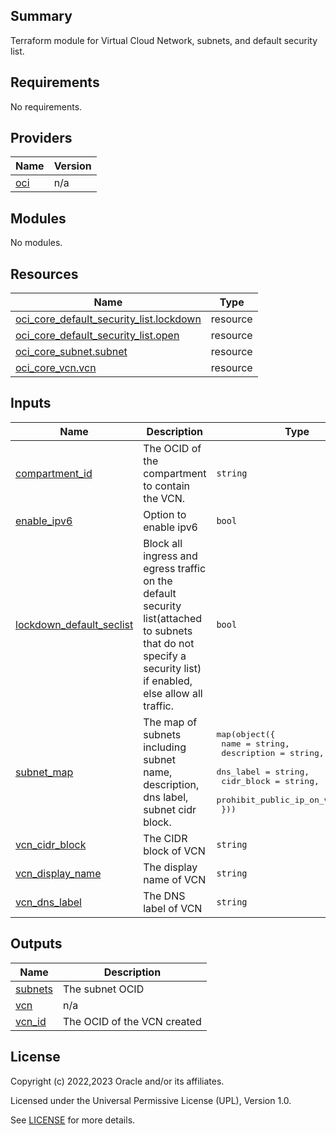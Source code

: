 ## Summary
Terraform module for Virtual Cloud Network, subnets, and default security list.

## Requirements

No requirements.

## Providers

| Name | Version |
|------|---------|
| <a name="provider_oci"></a> [oci](#provider\_oci) | n/a |

## Modules

No modules.

## Resources

| Name | Type |
|------|------|
| [oci_core_default_security_list.lockdown](https://registry.terraform.io/providers/oracle/oci/latest/docs/resources/core_default_security_list) | resource |
| [oci_core_default_security_list.open](https://registry.terraform.io/providers/oracle/oci/latest/docs/resources/core_default_security_list) | resource |
| [oci_core_subnet.subnet](https://registry.terraform.io/providers/oracle/oci/latest/docs/resources/core_subnet) | resource |
| [oci_core_vcn.vcn](https://registry.terraform.io/providers/oracle/oci/latest/docs/resources/core_vcn) | resource |

## Inputs

| Name | Description | Type | Default | Required |
|------|-------------|------|---------|:--------:|
| <a name="input_compartment_id"></a> [compartment\_id](#input\_compartment\_id) | The OCID of the compartment to contain the VCN. | `string` | n/a | yes |
| <a name="input_enable_ipv6"></a> [enable\_ipv6](#input\_enable\_ipv6) | Option to enable ipv6 | `bool` | `false` | no |
| <a name="input_lockdown_default_seclist"></a> [lockdown\_default\_seclist](#input\_lockdown\_default\_seclist) | Block all ingress and egress traffic on the default security list(attached to subnets that do not specify a security list) if enabled, else allow all traffic. | `bool` | `true` | no |
| <a name="input_subnet_map"></a> [subnet\_map](#input\_subnet\_map) | The map of subnets including subnet name, description, dns label, subnet cidr block. | <pre>map(object({<br>    name                       = string,<br>    description                = string,<br>    dns_label                  = string,<br>    cidr_block                 = string,<br>    prohibit_public_ip_on_vnic = bool<br>  }))</pre> | n/a | yes |
| <a name="input_vcn_cidr_block"></a> [vcn\_cidr\_block](#input\_vcn\_cidr\_block) | The CIDR block of VCN | `string` | n/a | yes |
| <a name="input_vcn_display_name"></a> [vcn\_display\_name](#input\_vcn\_display\_name) | The display name of VCN | `string` | n/a | yes |
| <a name="input_vcn_dns_label"></a> [vcn\_dns\_label](#input\_vcn\_dns\_label) | The DNS label of VCN | `string` | n/a | yes |

## Outputs

| Name | Description |
|------|-------------|
| <a name="output_subnets"></a> [subnets](#output\_subnets) | The subnet OCID |
| <a name="output_vcn"></a> [vcn](#output\_vcn) | n/a |
| <a name="output_vcn_id"></a> [vcn\_id](#output\_vcn\_id) | The OCID of the VCN created |

## License

Copyright (c) 2022,2023 Oracle and/or its affiliates.

Licensed under the Universal Permissive License (UPL), Version 1.0.

See [LICENSE](../../LICENSE) for more details.